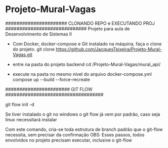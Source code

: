 # Projeto-Mural-Vagas

###################### CLONANDO REPO e EXECUTANDO PROJ #############################
Projeto para aula de Desenvolvimento de Sistemas II

- Com Docker, docker-compose e Git instalado na máquina, faça o clone do projeto.
git clone https://github.com/JacquesTeixeira/Projeto-Mural-Vagas.git

- entre na pasta do projeto backend
cd /Projeto-Mural-Vagas/mural_api/

- execute na pasta no mesmo nível do arquivo docker-compose.yml
compose up --build --force-recreate

####################### GIT FLOW ###################################


git flow init -d

Se tiver instalado o git no windows o git flow já vem por padrão, caso seja linux necessitará instalar

Com este comando, cria-se toda estrutura de branch padrão que o git-flow necessita, sem precisar da confirmação
OBS: Esses passos, todos envolvidos no projeto precisam executar, inclusive o git-flow